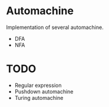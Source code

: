 # Automachine

Implementation of several automachine.

- DFA
- NFA

# TODO

- Regular expression
- Pushdown automachine
- Turing automachine
